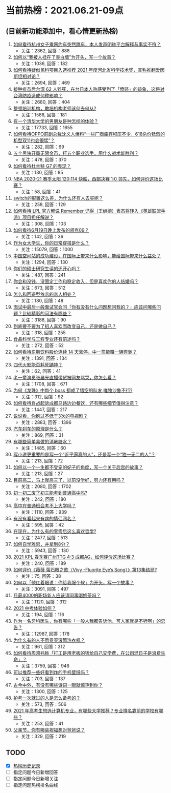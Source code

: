 # 当前热榜：2021.06.21-09点
## (目前新功能添加中，看心情更新热榜)
1. [如何看待杭州女子乘网约车突然跳车，本人发声明称平台解释与事实不符？](https://www.zhihu.com/question/465856176)
    * 关注：2362, 回答：888
2. [如何以“我被人挂在了表白墙”为开头，写一个故事？](https://www.zhihu.com/question/461083286)
    * 关注：1036, 回答：182
3. [如何看待疑似民科项目入选推荐 2021 年度河北省科学技术奖，宣称推翻爱因斯坦相对论？](https://www.zhihu.com/question/465966475)
    * 关注：2694, 回答：469
4. [接种疫苗后台湾 62 人猝死，在台日本人称感受到了「愤怒」的迹象，这将对台湾防疫造成何种影响？](https://www.zhihu.com/question/466110239)
    * 关注：2680, 回答：404
5. [整顿培训机构，教培机构老师该何去何从?](https://www.zhihu.com/question/463008808)
    * 关注：1588, 回答：181
6. [有一个清华大学的男朋友是种怎样的体验？](https://www.zhihu.com/question/30174174)
    * 关注：17733, 回答：1655
7. [如何看待OPPO前副总裁沈义人爆料“一些厂商库存积压不少，618杀价猛烈的机型双11也会很猛”？](https://www.zhihu.com/question/466051197)
    * 关注：282, 回答：69
8. [五个黑铁开局无限金币，打五个职业选手，用什么战术能胜利？](https://www.zhihu.com/question/460139174)
    * 关注：478, 回答：370
9. [如何看待杜兰特 G7 的表现？](https://www.zhihu.com/question/466100708)
    * 关注：130, 回答：85
10. [NBA 2020-21 赛季太阳 120:114 快船，西部决赛 1:0 领先，如何评价这场比赛？](https://www.zhihu.com/question/466241571)
    * 关注：58, 回答：41
11. [switch的配置这么差，为什么还有人去买呢？](https://www.zhihu.com/question/464901398)
    * 关注：258, 回答：129
12. [如何看待 LPL 官方解说 Remember 记得（王继德）表态将转入《英雄联盟手游》项目担任解说？](https://www.zhihu.com/question/465610838)
    * 关注：308, 回答：103
13. [如何看待6月19日晚上发布的领克09？](https://www.zhihu.com/question/466043949)
    * 关注：142, 回答：36
14. [作为女大学生，你的日常穿搭是什么？](https://www.zhihu.com/question/317964300)
    * 关注：15079, 回答：1000
15. [中国空间站的成功建设，在国际上带来什么影响，能给国际带来什么益处？](https://www.zhihu.com/question/465703732)
    * 关注：1294, 回答：130
16. [你们的硕士研究生读的还开心吗？](https://www.zhihu.com/question/455981846)
    * 关注：487, 回答：241
17. [你会和没钱，没固定工作和稳定收入，但是喜欢你的人结婚吗？](https://www.zhihu.com/question/463865885)
    * 关注：673, 回答：512
18. [怎么和回避型依恋的恋人相处？](https://www.zhihu.com/question/441554867)
    * 关注：180, 回答：48
19. [面试中最后一般面试官会问「你有没有什么问题想问我的？」应该问哪些问题？比较精彩的问法有哪些？](https://www.zhihu.com/question/21559274)
    * 关注：3188, 回答：90
20. [到底要不要为了招人喜欢而改变自己，还是做自己？](https://www.zhihu.com/question/462208808)
    * 关注：318, 回答：255
21. [食品科学与工程专业还有前途吗？](https://www.zhihu.com/question/372375945)
    * 关注：272, 回答：52
22. [如何看待东鹏饮料股价连续 14 天涨停，中一签能赚一辆奔驰？](https://www.zhihu.com/question/465492977)
    * 关注：1391, 回答：134
23. [四代火影能否耗死鼬神？](https://www.zhihu.com/question/462369273)
    * 关注：62, 回答：41
24. [老一辈演员张晨光直播带货被网友骂哭，你怎么看？](https://www.zhihu.com/question/465922667)
    * 关注：1708, 回答：671
25. [为何《龙珠》中每个 boss 都成了悟空的队友,唯独沙鲁不行?](https://www.zhihu.com/question/464605306)
    * 关注：312, 回答：92
26. [如何看待肖战起诉成都马路边边餐饮，还有哪些细节值得注意？](https://www.zhihu.com/question/465777508)
    * 关注：1447, 回答：217
27. [说说看，你刷过不低于3次的电视剧？](https://www.zhihu.com/question/457564696)
    * 关注：2883, 回答：1396
28. [汽车刹车的原理是什么？](https://www.zhihu.com/question/23704461)
    * 关注：869, 回答：31
29. [有哪些简单易做的消暑糖水？](https://www.zhihu.com/question/20362705)
    * 关注：1485, 回答：60
30. [写小说更重要的是写一个“近乎逼真的人”，还是写一个“独一无二的人”？](https://www.zhihu.com/question/462450168)
    * 关注：213, 回答：72
31. [如何以一个一生都不受宠的妃子的角度，写一个关于后宫的故事？](https://www.zhihu.com/question/459786967)
    * 关注：213, 回答：27
32. [目前高二，马上就高三了，以前没学好，努力还有用吗？](https://www.zhihu.com/question/452901439)
    * 关注：2080, 回答：1702
33. [初一初二废了初三能考到普通高中吗?](https://www.zhihu.com/question/465062081)
    * 关注：242, 回答：180
34. [高中在普通班会考不上大学吗？](https://www.zhihu.com/question/458586665)
    * 关注：1110, 回答：939
35. [有没有看起来有病的情侣网名？](https://www.zhihu.com/question/460193137)
    * 关注：595, 回答：42
36. [在现在，为什么有的零零后这么喜欢哲学?](https://www.zhihu.com/question/436744133)
    * 关注：2477, 回答：513
37. [如何自学雅思，并拿到8分？](https://www.zhihu.com/question/48493199)
    * 关注：5943, 回答：130
38. [2021 KPL 春季赛广州TTG 4:3 成都AG，如何评价这场比赛？](https://www.zhihu.com/question/466215624)
    * 关注：240, 回答：189
39. [如何评价《薇薇 萤石眼之歌（Vivy -Fluorite Eye’s Song）》第13集结局?](https://www.zhihu.com/question/466054985)
    * 关注：75, 回答：38
40. [如何以「他红着眼说：你给我服个软」为开头，写一个故事？](https://www.zhihu.com/question/460697101)
    * 关注：3091, 回答：497
41. [月薪4000的职场新人应该请同事喝奶茶吗？](https://www.zhihu.com/question/466090577)
    * 关注：1120, 回答：312
42. [2021 中考体验如何？](https://www.zhihu.com/question/463592456)
    * 关注：194, 回答：116
43. [作为一名牙科医生，你有哪些「一般人我都告诉他，可人家就是不听啊」的忠告？](https://www.zhihu.com/question/56477060)
    * 关注：12987, 回答：178
44. [为什么有的人不愿意买滚筒洗衣机？](https://www.zhihu.com/question/393287010)
    * 关注：961, 回答：312
45. [如何看待周鸿祎称「打工是用老板的钱给自己交学费，在公司混日子是浪费生命」？](https://www.zhihu.com/question/465936066)
    * 关注：3759, 回答：948
46. [可以推荐一些好看到炸的手机壁纸吗？](https://www.zhihu.com/question/382946508)
    * 关注：703, 回答：137
47. [古今中外，有没有哪些诗词一眼就惊艳到你？](https://www.zhihu.com/question/465337346)
    * 关注：1300, 回答：125
48. [护考一次就过的人是怎么备考的？](https://www.zhihu.com/question/462889007)
    * 关注：573, 回答：506
49. [2021 年高考生想选计算机专业，有哪些大学推荐？专业排名靠前的学校有哪些？](https://www.zhihu.com/question/459989965)
    * 关注：253, 回答：41
50. [父亲节，你有哪些祝福想对爸爸说？](https://www.zhihu.com/question/464551221)
    * 关注：329, 回答：219
## TODO
* [x] [热榜历史记录](hot_history/AllHot.md)
* [ ] 指定问题今日新增回答
* [ ] 指定问题今日新增关注
* [ ] 指定问题热榜排名曲线
